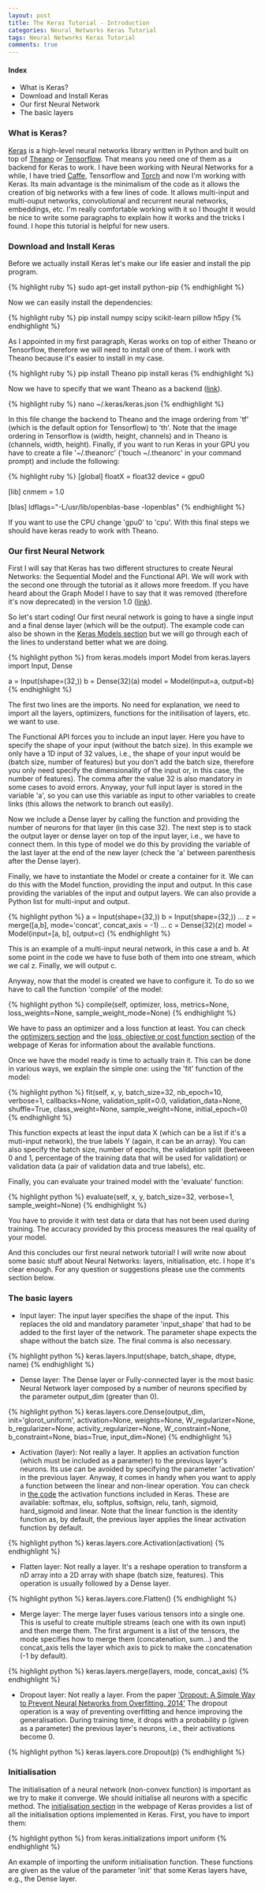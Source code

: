 ```yaml
---
layout: post
title: The Keras Tutorial - Introduction
categories: Neural_Networks Keras Tutorial
tags: Neural Networks Keras Tutorial
comments: true
---
```


#### Index

* What is Keras?
* Download and Install Keras
* Our first Neural Network
* The basic layers

### What is Keras?

[Keras](https://keras.io/) is a high-level neural networks library written in Python and built on top of [Theano](http://deeplearning.net/software/theano/) or [Tensorflow](https://www.tensorflow.org/). That means you need one of them as a backend for Keras to work. I have been working with Neural Networks for a while, I have tried  [Caffe](http://caffe.berkeleyvision.org/), Tensorflow and [Torch](http://torch.ch/) and now I'm working with Keras. Its main advantage is the minimalism of the code as it allows the creation of big networks with a few lines of code. It allows multi-input and multi-ouput networks, convolutional and recurrent neural networks, embeddings, etc. I'm really comfortable working with it so I thought it would be nice to write some paragraphs to explain how it works and the tricks I found. I hope this tutorial is helpful for new users.

### Download and Install Keras

Before we actually install Keras let's make our life easier and install the pip program.

{% highlight ruby %}
sudo apt-get install python-pip
{% endhighlight %}

Now we can easily install the dependencies:

{% highlight ruby %}
pip install numpy scipy scikit-learn pillow h5py
{% endhighlight %}

As I appointed in my first paragraph, Keras works on top of either Theano or Tensorflow, therefore we will need to install one of them. I work with Theano because it's easier to install in my case.

{% highlight ruby %}
pip install Theano
pip install keras
{% endhighlight %}

Now we have to specify that we want Theano as a backend ([link](https://keras.io/backend/)).

{% highlight ruby %}
nano ~/.keras/keras.json
{% endhighlight %}

In this file change the backend to Theano and the image ordering from 'tf' (which is the default option for Tensorflow) to 'th'. Note that the image ordering in Tensorflow is (width, height, channels) and in Theano is (channels, width, height). Finally, if you want to run Keras in your GPU you have to create a file '~/.theanorc' ('touch ~/.theanorc' in your command prompt) and include the following:

{% highlight ruby %}
[global]
floatX = float32
device = gpu0

[lib]
cnmem = 1.0 

[blas]
ldflags="-L/usr/lib/openblas-base -lopenblas"
{% endhighlight %}

If you want to use the CPU change 'gpu0' to 'cpu'. With this final steps we should have keras ready to work with Theano. 

### Our first Neural Network

First I will say that Keras has two different structures to create Neural Networks: the Sequential Model and the Functional API. We will work with the second one through the tutorial as it allows more freedom. If you have heard about the Graph Model I have to say that it was removed (therefore it's now deprecated) in the version 1.0 ([link](https://github.com/fchollet/keras/issues/2802#issuecomment-221314411)).

So let's start coding! Our first neural network is going to have a single input and a final dense layer (which will be the output). The example code can also be shown in the [Keras Models section](https://keras.io/models/model/) but we will go through each of the lines to understand better what we are doing.

{% highlight python %}
from keras.models import Model
from keras.layers import Input, Dense

a = Input(shape=(32,))
b = Dense(32)(a)
model = Model(input=a, output=b)
{% endhighlight %}

The first two lines are the imports. No need for explanation, we need to import all the layers, optimizers, functions for the initilisation of layers, etc. we want to use.

The Functional API forces you to include an input layer. Here you have to specify the shape of your input (without the batch size). In this example we only have a 1D input of 32 values, i.e., the shape of your input would be (batch size, number of features) but you don't add the batch size, therefore you only need specify the dimensionality of the input or, in this case, the number of features). The comma after the value 32 is also mandatory in some cases to avoid errors. Anyway, your full input layer is stored in the variable 'a', so you can use this variable as input to other variables to create links (this allows the network to branch out easily).

Now we include a Dense layer by calling the function and providing the number of neurons for that layer (in this case 32). The next step is to stack the output layer or dense layer on top of the input layer, i.e., we have to connect them. In this type of model we do this by providing the variable of the last layer at the end of the new layer (check the 'a' between parenthesis after the Dense layer).

Finally, we have to instantiate the Model or create a container for it. We can do this with the Model function, providing the input and output. In this case providing the variables of the input and output layers. We can also provide a Python list for multi-input and output.

{% highlight python %}
a = Input(shape=(32,))
b = Input(shape=(32,))
...
z = merge([a,b], mode='concat', concat_axis = -1)
...
c = Dense(32)(z)
model = Model(input=[a, b], output=c)
{% endhighlight %}

This is an example of a multi-input neural network, in this case a and b. At some point in the code we have to fuse both of them into one stream, which we cal z. Finally, we will output c.

Anyway, now that the model is created we have to configure it. To do so we have to call the function 'compile' of the model:

{% highlight python %}
compile(self, optimizer, loss, metrics=None, loss_weights=None, sample_weight_mode=None)
{% endhighlight %}

We have to pass an optimizer and a loss function at least. You can check the [optimizers section](https://keras.io/optimizers/) and the [loss, objective or cost function section](https://keras.io/objectives/) of the webpage of Keras for information about the available functions.

Once we have the model ready is time to actually train it. This can be done in various ways, we explain the simple one: using the 'fit' function of the model:

{% highlight python %}
fit(self, x, y, batch_size=32, nb_epoch=10, verbose=1, callbacks=None, validation_split=0.0, validation_data=None, shuffle=True, class_weight=None, sample_weight=None, initial_epoch=0)
{% endhighlight %}

This function expects at least the input data X (which can be a list if it's a muti-input network), the true labels Y (again, it can be an array). You can also specify the batch size, number of epochs, the validation split (between 0 and 1, percentage of the training data that will be used for validation) or validation data (a pair of validation data and true labels), etc.

Finally, you can evaluate your trained model with the 'evaluate' function:

{% highlight python %}
evaluate(self, x, y, batch_size=32, verbose=1, sample_weight=None)
{% endhighlight %}

You have to provide it with test data or data that has not been used during training. The accuracy provided by this process measures the real quality of your model.

And this concludes our first neural network tutorial! I will write now about some basic stuff about Neural Networks: layers, initialisation, etc. I hope it's clear enough. For any question or suggestions please use the comments section below.

### The basic layers

* Input layer: The input layer specifies the shape of the input. This replaces the old and mandatory parameter 'input_shape' that had to be added to the first layer of the network. The parameter shape expects the shape without the batch size. The final comma is also necessary.

{% highlight python %}
keras.layers.Input(shape, batch_shape, dtype, name)
{% endhighlight %}

* Dense layer: The Dense layer or Fully-connected layer is the most basic Neural Network layer composed by a number of neurons specified by the parameter output_dim (greater than 0).

{% highlight python %}
keras.layers.core.Dense(output_dim, init='glorot_uniform', activation=None, weights=None, W_regularizer=None, b_regularizer=None, activity_regularizer=None, W_constraint=None, b_constraint=None, bias=True, input_dim=None)
{% endhighlight %}

* Activation (layer): Not really a layer. It applies an activation function (which must be included as a parameter) to the previous layer's neurons. Its use can be avoided by specifying the parameter 'activation' in the previous layer. Anyway, it comes in handy when you want to apply a function between the linear and non-linear operation. You can check in [the code](https://github.com/fchollet/keras/blob/master/keras/activations.py) the activation functions included in Keras. These are available: softmax, elu, softplus, softsign, relu, tanh, sigmoid, hard_sigmoid and linear. Note that the linear function is the identity function as, by default, the previous layer applies the linear activation function by default.

{% highlight python %}
keras.layers.core.Activation(activation)
{% endhighlight %}

* Flatten layer: Not really a layer. It's a reshape operation to transform a nD array into a 2D array with shape (batch size, features). This operation is usually followed by a Dense layer.

{% highlight python %}
keras.layers.core.Flatten()
{% endhighlight %}

* Merge layer: The merge layer fuses various tensors into a single one. This is useful to create multiple streams (each one with its own input) and then merge them. The first argument is a list of the tensors, the mode specifies how to merge them (concatenation, sum...) and the concat_axis tells the layer which axis to pick to make the concatenation (-1 by default).

{% highlight python %}
keras.layers.merge(layers, mode, concat_axis)
{% endhighlight %}

* Dropout layer: Not really a layer. From the paper ['Dropout: A Simple Way to Prevent Neural Networks from Overfitting, 2014'](http://www.jmlr.org/papers/volume15/srivastava14a/srivastava14a.pdf) The dropout operation is a way of preventing overfitting and hence improving the generalisation. During training time, it drops with a probability p (given as a parameter) the previous layer's neurons, i.e., their activations become 0.

{% highlight python %}
keras.layers.core.Dropout(p)
{% endhighlight %}

### Initialisation

The initialisation of a neural network (non-convex function) is important as we try to make it converge. We should initialise all neurons with a specific method. The [initialisation section](https://keras.io/initializations/) in the webpage of Keras provides a list of all the initialisation options implemented in Keras. First, you have to import them:

{% highlight python %}
from keras.initializations import uniform
{% endhighlight %}

An example of importing the uniform initialisation function. These functions are given as the value of the parameter 'init' that some Keras layers have, e.g., the Dense layer.
